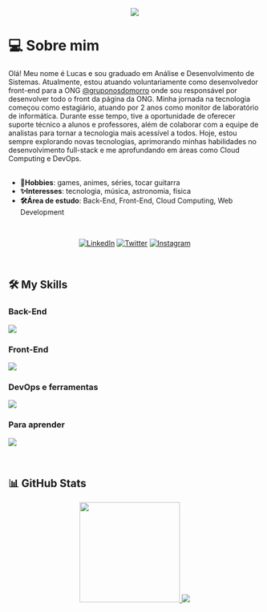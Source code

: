 <p align="center">
  <a href="https://github.com/DenverCoder1/readme-typing-svg">
    <img src="https://readme-typing-svg.herokuapp.com?font=Time+New+Roman&color=9858F0&size=25&center=true&vCenter=true&width=600&height=100&lines=Hi,+I'm+Lucas+Gonçalves;Hi,+I'm+Back-End+Developer;Hi,+I'm+Front-End+Developer;Always+learning+new+things">
  </a>
</p>

# 💻 Sobre mim

Olá! Meu nome é Lucas e sou graduado em Análise e Desenvolvimento de Sistemas. Atualmente, estou atuando voluntariamente como desenvolvedor front-end para a ONG [@gruponosdomorro](https://www.instagram.com/gruponosdomorrooficial/) onde sou responsável por desenvolver todo o front da página da ONG. Minha jornada na tecnologia começou como estagiário, atuando por 2 anos como monitor de laboratório de informática. Durante esse tempo, tive a oportunidade de oferecer suporte técnico a alunos e professores, além de colaborar com a equipe de analistas para tornar a tecnologia mais acessível a todos. Hoje, estou sempre explorando novas tecnologias, aprimorando minhas habilidades no desenvolvimento full-stack e me aprofundando em áreas como Cloud Computing e DevOps.
</br>
</br>
<p>

<ul>
  <li>
    <strong>🌟Hobbies</strong>: games, animes, séries, tocar guitarra
  </li>
  <li>
    <strong>✨Interesses</strong>: tecnologia, música, astronomia, física
  </li>
  <li>
    <strong>🛠️Área de estudo</strong>: Back-End, Front-End, Cloud Computing, Web Development
  </li>
</ul>

</br>

<div align="center">

[![LinkedIn](https://img.shields.io/badge/linkedin-%2300acee.svg?color=405DE6&style=for-the-badge&logo=linkedin&logoColor=white)](https://www.linkedin.com/in/lucas-t-goncalves/)
[![Twitter](https://img.shields.io/badge/twitter-%2300acee.svg?color=1DA1F2&style=for-the-badge&logo=twitter&logoColor=white)](https://x.com/lucca16bit)
[![Instagram](https://img.shields.io/badge/instagram-%ff5851db.svg?color=C13584&style=for-the-badge&logo=instagram&logoColor=white)](https://www.instagram.com/lucca_16bit/)

</div>
</br>

## 🛠️ My Skills

### Back-End

<p align="left">
  <a href="https://skillicons.dev">
    <img 
      src="https://skillicons.dev/icons?i=java,spring,maven,gradle,mysql,postgresql,mongodb,typescript&perline=9" 
    />
  </a>
</p>

### Front-End

<p align="left">
  <a href="https://skillicons.dev">
    <img 
      src="https://skillicons.dev/icons?i=js,typescript,angular,react,html,css,scss,tailwind,bootstrap&perline=9" 
    />
  </a>
</p>

### DevOps e ferramentas

<p align="left">
  <a href="https://skillicons.dev">
    <img 
      src="https://skillicons.dev/icons?i=aws,docker,hibernate,git,github,idea,vscode,visualstudio,windows,linux" 
    />
  </a>
</p>

### Para aprender

<p align="left">
  <a href="https://skillicons.dev">
    <img 
      src="https://skillicons.dev/icons?i=next,rabbitmq,kafka,azure,googlecloud" 
    />
  </a>
</p>

</br>

## 📊 GitHub Stats

<div align="center">
  <a href="https://github.com/anuraghazra/github-readme-stats">
    <img 
      src="https://github-readme-stats.vercel.app/api/top-langs/?username=lucca16bit&layout=compact&langs_count=10&text_color=ffffff&theme=react&hide_border=true&show_icons" 
      height="200em"
    />
  </a>
  <picture>
    <source
      srcset="https://github-readme-stats.vercel.app/api?username=lucca16bit&theme=react&hide_border=true&show_icons"
      media="(prefers-color-scheme: dark)"
      height="200em"
    />
    <source
      srcset="https://github-readme-stats.vercel.app/api?username=lucca16bit&theme=react&hide_border=true&show_icons"
      media="(prefers-color-scheme: light), (prefers-color-scheme: no-preference)"
    />
    <img 
      src="https://github-readme-stats.vercel.app/api?username=lucca16bit&theme=react&hide_border=true&show_icons"
    />
  </picture>

</div>

